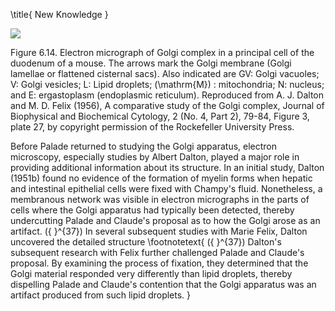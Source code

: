\title{
New Knowledge
}

![](https://cdn.mathpix.com/cropped/2024_07_05_93bdd2ac932c3f0af49fg-1.jpg?height=876&width=1106&top_left_y=204&top_left_x=207)

Figure 6.14. Electron micrograph of Golgi complex in a principal cell of the duodenum of a mouse. The arrows mark the Golgi membrane (Golgi lamellae or flattened cisternal sacs). Also indicated are GV: Golgi vacuoles; V: Golgi vesicles; L: Lipid droplets; \(\mathrm{M}\) : mitochondria; N: nucleus; and E: ergastoplasm (endoplasmic reticulum). Reproduced from A. J. Dalton and M. D. Felix (1956), A comparative study of the Golgi complex, Journal of Biophysical and Biochemical Cytology, 2 (No. 4, Part 2), 79-84, Figure 3, plate 27, by copyright permission of the Rockefeller University Press.

Before Palade returned to studying the Golgi apparatus, electron microscopy, especially studies by Albert Dalton, played a major role in providing additional information about its structure. In an initial study, Dalton (1951b) found no evidence of the formation of myelin forms when hepatic and intestinal epithelial cells were fixed with Champy's fluid. Nonetheless, a membranous network was visible in electron micrographs in the parts of cells where the Golgi apparatus had typically been detected, thereby undercutting Palade and Claude's proposal as to how the Golgi arose as an artifact. \({ }^{37}\) In several subsequent studies with Marie Felix, Dalton uncovered the detailed structure
\footnotetext{
\({ }^{37}\) Dalton's subsequent research with Felix further challenged Palade and Claude's proposal. By examining the process of fixation, they determined that the Golgi material responded very differently than lipid droplets, thereby dispelling Palade and Claude's contention that the Golgi apparatus was an artifact produced from such lipid droplets.
}